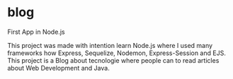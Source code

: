 # blog
First App in Node.js

This project was made with intention learn Node.js where I used many frameworks how Express, Sequelize, Nodemon, Express-Session and EJS.
This project is a Blog about tecnologie where people can to read articles about Web Development and Java.
